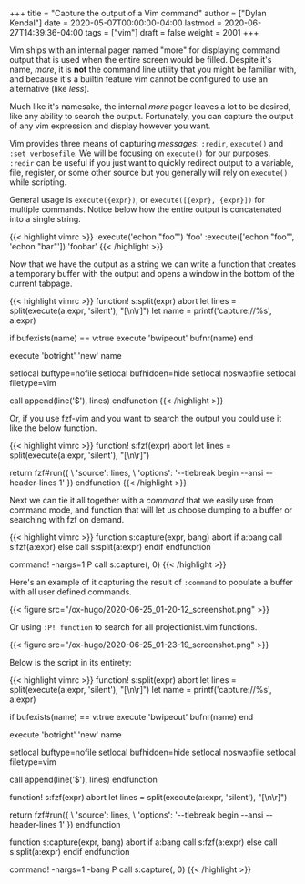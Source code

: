 +++
title = "Capture the output of a Vim command"
author = ["Dylan Kendal"]
date = 2020-05-07T00:00:00-04:00
lastmod = 2020-06-27T14:39:36-04:00
tags = ["vim"]
draft = false
weight = 2001
+++

Vim ships with an internal pager named "more" for displaying
command output that is used when the entire screen would be filled.
Despite it's name, _more_, it is **not** the command line utility
that you might be familiar with, and because it's a builtin feature vim cannot be configured
to use an alternative (like _less_).

Much like it's namesake, the internal _more_ pager leaves a lot to
be desired, like any ability to search the output. Fortunately, you can
capture the output of any vim expression and display however you want.

Vim provides three means of capturing _messages_: `:redir`,
`execute()` and `:set verbosefile`. We will be focusing on
`execute()` for our purposes. `:redir` can be useful if you just
want to quickly redirect output to a variable, file, register, or
some other source but you generally will rely on `execute()` while
scripting.

General usage is `execute({expr})`, or `execute([{expr}, {expr}])`
for multiple commands. Notice below how the entire output is
concatenated into a single string.

{{< highlight vimrc >}}
:execute('echon "foo"')
'foo'
:execute(['echon "foo"', 'echon "bar"'])
'foobar'
{{< /highlight >}}

Now that we have the output as a string we can write a
function that creates a temporary buffer with the output and opens
a window in the bottom of the current tabpage.

{{< highlight vimrc >}}
function! s:split(expr) abort
let lines = split(execute(a:expr, 'silent'), "[\n\r]")
let name = printf('capture://%s', a:expr)

if bufexists(name) == v:true
execute 'bwipeout' bufnr(name)
end

execute 'botright' 'new' name

setlocal buftype=nofile
setlocal bufhidden=hide
setlocal noswapfile
setlocal filetype=vim

call append(line('$'), lines)
endfunction
{{< /highlight >}}

Or, if you use fzf-vim and you want to search the output you could use it like the below function.

{{< highlight vimrc >}}
function! s:fzf(expr) abort
let lines = split(execute(a:expr, 'silent'), "[\n\r]")

return fzf#run({
\  'source': lines,
\  'options': '--tiebreak begin --ansi --header-lines 1'
\})
endfunction
{{< /highlight >}}

Next we can tie it all together with a _command_ that we easily use
from command mode, and function that will let us choose dumping to a
buffer or searching with fzf on demand.

{{< highlight vimrc >}}
function s:capture(expr, bang) abort
  if a:bang
    call s:fzf(a:expr)
  else
    call s:split(a:expr)
  endif
endfunction

command! -nargs=1 P call s:capture(<q-args>, <bang>0)
{{< /highlight >}}

Here's an example of it capturing the result of `:command` to
populate a buffer with all user defined commands.

{{< figure src="/ox-hugo/2020-06-25_01-20-12_screenshot.png" >}}

Or using `:P! function` to search for all projectionist.vim functions.

{{< figure src="/ox-hugo/2020-06-25_01-23-19_screenshot.png" >}}

Below is the script in its entirety:

{{< highlight vimrc >}}
function! s:split(expr) abort
  let lines = split(execute(a:expr, 'silent'), "[\n\r]")
  let name = printf('capture://%s', a:expr)

  if bufexists(name) == v:true
    execute 'bwipeout' bufnr(name)
  end

  execute 'botright' 'new' name

  setlocal buftype=nofile
  setlocal bufhidden=hide
  setlocal noswapfile
  setlocal filetype=vim

  call append(line('$'), lines)
endfunction

function! s:fzf(expr) abort
  let lines = split(execute(a:expr, 'silent'), "[\n\r]")

  return fzf#run({
      \  'source': lines,
      \  'options': '--tiebreak begin --ansi --header-lines 1'
      \})
endfunction

function s:capture(expr, bang) abort
  if a:bang
    call s:fzf(a:expr)
  else
    call s:split(a:expr)
  endif
endfunction

command! -nargs=1 -bang P call s:capture(<q-args>, <bang>0)
{{< /highlight >}}